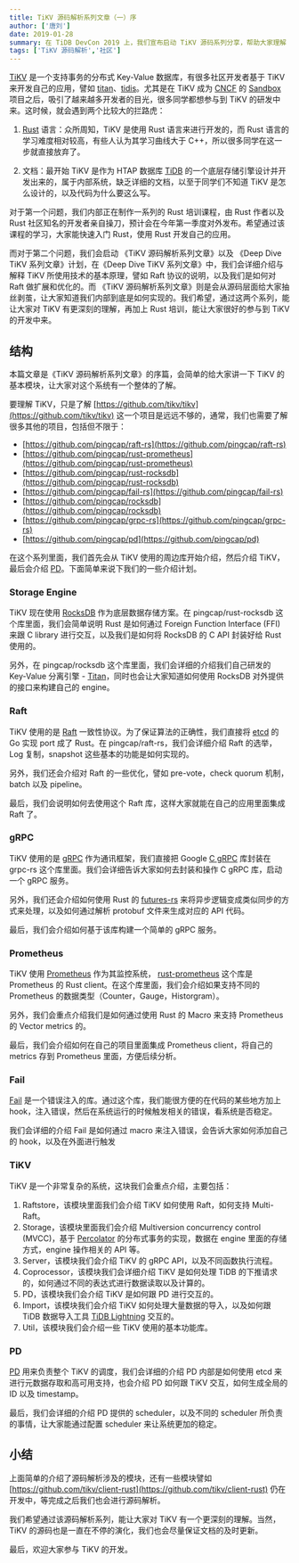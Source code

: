 ```yaml
---
title: TiKV 源码解析系列文章（一）序
author: ['唐刘']
date: 2019-01-28
summary: 在 TiDB DevCon 2019 上，我们宣布启动 TiKV 源码系列分享，帮助大家理解 TiKV 的技术细节。本文为本系列文章的第一篇。
tags: ['TiKV 源码解析','社区']
---
```


[TiKV](https://github.com/tikv/tikv) 是一个支持事务的分布式 Key-Value 数据库，有很多社区开发者基于 TiKV 来开发自己的应用，譬如 [titan](https://github.com/distributedio/titan)、[tidis](https://github.com/yongman/tidis)。尤其是在 TiKV 成为 [CNCF](https://www.cncf.io/) 的 [Sandbox](https://www.cncf.io/blog/2018/08/28/cncf-to-host-tikv-in-the-sandbox/) 项目之后，吸引了越来越多开发者的目光，很多同学都想参与到 TiKV 的研发中来。这时候，就会遇到两个比较大的拦路虎：

1. [Rust](https://www.rust-lang.org/) 语言：众所周知，TiKV 是使用 Rust 语言来进行开发的，而 Rust 语言的学习难度相对较高，有些人认为其学习曲线大于 C++，所以很多同学在这一步就直接放弃了。

2. 文档：最开始 TiKV 是作为 HTAP 数据库 [TiDB](https://github.com/pingcap/tidb) 的一个底层存储引擎设计并开发出来的，属于内部系统，缺乏详细的文档，以至于同学们不知道 TiKV 是怎么设计的，以及代码为什么要这么写。

对于第一个问题，我们内部正在制作一系列的 Rust 培训课程，由 Rust 作者以及 Rust 社区知名的开发者亲自操刀，预计会在今年第一季度对外发布。希望通过该课程的学习，大家能快速入门 Rust，使用 Rust 开发自己的应用。

而对于第二个问题，我们会启动 《TiKV 源码解析系列文章》以及 《Deep Dive TiKV 系列文章》计划，在《Deep Dive TiKV 系列文章》中，我们会详细介绍与解释 TiKV 所使用技术的基本原理，譬如 Raft 协议的说明，以及我们是如何对 Raft 做扩展和优化的。而 《TiKV 源码解析系列文章》则是会从源码层面给大家抽丝剥茧，让大家知道我们内部到底是如何实现的。我们希望，通过这两个系列，能让大家对 TiKV 有更深刻的理解，再加上 Rust 培训，能让大家很好的参与到 TiKV 的开发中来。

## 结构

本篇文章是《TiKV 源码解析系列文章》的序篇，会简单的给大家讲一下 TiKV 的基本模块，让大家对这个系统有一个整体的了解。

要理解 TiKV，只是了解 [https://github.com/tikv/tikv](https://github.com/tikv/tikv) 这一个项目是远远不够的，通常，我们也需要了解很多其他的项目，包括但不限于：

- [https://github.com/pingcap/raft-rs](https://github.com/pingcap/raft-rs)
- [https://github.com/pingcap/rust-prometheus](https://github.com/pingcap/rust-prometheus)
- [https://github.com/pingcap/rust-rocksdb](https://github.com/pingcap/rust-rocksdb)
- [https://github.com/pingcap/fail-rs](https://github.com/pingcap/fail-rs)
- [https://github.com/pingcap/rocksdb](https://github.com/pingcap/rocksdb)
- [https://github.com/pingcap/grpc-rs](https://github.com/pingcap/grpc-rs)
- [https://github.com/pingcap/pd](https://github.com/pingcap/pd)

在这个系列里面，我们首先会从 TiKV 使用的周边库开始介绍，然后介绍 TiKV，最后会介绍 [PD](https://github.com/pingcap/pd)。下面简单来说下我们的一些介绍计划。

### Storage Engine

TiKV 现在使用 [RocksDB](https://github.com/facebook/rocksdb) 作为底层数据存储方案。在 pingcap/rust-rocksdb 这个库里面，我们会简单说明 Rust 是如何通过 Foreign Function Interface (FFI) 来跟 C library 进行交互，以及我们是如何将 RocksDB 的 C API 封装好给 Rust 使用的。

另外，在 pingcap/rocksdb 这个库里面，我们会详细的介绍我们自己研发的 Key-Value 分离引擎 - [Titan](https://github.com/pingcap/rocksdb/tree/titan-5.15)，同时也会让大家知道如何使用 RocksDB 对外提供的接口来构建自己的 engine。

### Raft

TiKV 使用的是 [Raft](https://raft.github.io/) 一致性协议。为了保证算法的正确性，我们直接将 [etcd](https://github.com/etcd-io/etcd) 的 Go 实现 port 成了 Rust。在 pingcap/raft-rs，我们会详细介绍 Raft 的选举，Log 复制，snapshot 这些基本的功能是如何实现的。

另外，我们还会介绍对 Raft 的一些优化，譬如 pre-vote，check quorum 机制，batch 以及 pipeline。

最后，我们会说明如何去使用这个 Raft 库，这样大家就能在自己的应用里面集成 Raft 了。

### gRPC
 
TiKV 使用的是 [gRPC](https://grpc.io/) 作为通讯框架，我们直接把 Google [C gRPC](https://github.com/grpc/grpc) 库封装在 grpc-rs 这个库里面。我们会详细告诉大家如何去封装和操作 C gRPC 库，启动一个 gRPC 服务。

另外，我们还会介绍如何使用 Rust 的 [futures-rs](https://github.com/rust-lang-nursery/futures-rs) 来将异步逻辑变成类似同步的方式来处理，以及如何通过解析 protobuf 文件来生成对应的 API 代码。

最后，我们会介绍如何基于该库构建一个简单的 gRPC 服务。

### Prometheus

TiKV 使用 [Prometheus](https://prometheus.io/) 作为其监控系统， [rust-prometheus](https://github.com/pingcap/rust-prometheus) 这个库是 Prometheus 的 Rust client。在这个库里面，我们会介绍如果支持不同的 Prometheus 的数据类型（Counter，Gauge，Historgram）。

另外，我们会重点介绍我们是如何通过使用 Rust 的 Macro 来支持 Prometheus 的 Vector metrics 的。

最后，我们会介绍如何在自己的项目里面集成 Prometheus client，将自己的 metrics 存到 Prometheus 里面，方便后续分析。

### Fail

[Fail](https://github.com/pingcap/fail-rs) 是一个错误注入的库。通过这个库，我们能很方便的在代码的某些地方加上 hook，注入错误，然后在系统运行的时候触发相关的错误，看系统是否稳定。

我们会详细的介绍 Fail 是如何通过 macro 来注入错误，会告诉大家如何添加自己的 hook，以及在外面进行触发


### TiKV

TiKV 是一个非常复杂的系统，这块我们会重点介绍，主要包括：

1. Raftstore，该模块里面我们会介绍 TiKV 如何使用 Raft，如何支持 Multi-Raft。
2. Storage，该模块里面我们会介绍 Multiversion concurrency control (MVCC)，基于 [Percolator](https://storage.googleapis.com/pub-tools-public-publication-data/pdf/36726.pdf) 的分布式事务的实现，数据在 engine 里面的存储方式，engine 操作相关的 API 等。
3. Server，该模块我们会介绍 TiKV 的 gRPC API，以及不同函数执行流程。
4. Coprocessor，该模块我们会详细介绍 TiKV 是如何处理 TiDB 的下推请求的，如何通过不同的表达式进行数据读取以及计算的。
5. PD，该模块我们会介绍 TiKV 是如何跟 PD 进行交互的。
6. Import，该模块我们会介绍 TiKV 如何处理大量数据的导入，以及如何跟 TiDB 数据导入工具 [TiDB Lightning](https://pingcap.comp.com/docs/tools/lightning/overview-architecture/) 交互的。
7. Util，该模块我们会介绍一些 TiKV 使用的基本功能库。

### PD

[PD](https://github.com/pingcap/pd) 用来负责整个 TiKV 的调度，我们会详细的介绍 PD 内部是如何使用 etcd 来进行元数据存取和高可用支持，也会介绍 PD 如何跟 TiKV 交互，如何生成全局的 ID 以及 timestamp。

最后，我们会详细的介绍 PD 提供的 scheduler，以及不同的 scheduler 所负责的事情，让大家能通过配置 scheduler 来让系统更加的稳定。

## 小结

上面简单的介绍了源码解析涉及的模块，还有一些模块譬如 [https://github.com/tikv/client-rust](https://github.com/tikv/client-rust) 仍在开发中，等完成之后我们也会进行源码解析。

我们希望通过该源码解析系列，能让大家对 TiKV 有一个更深刻的理解。当然，TiKV 的源码也是一直在不停的演化，我们也会尽量保证文档的及时更新。

最后，欢迎大家参与 TiKV 的开发。





 


